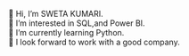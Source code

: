 👋 Hi, I’m SWETA KUMARI.<br>
👀 I’m interested in SQL,and Power BI.<br>
🌱 I’m currently learning Python.<br>
💞️ I look forward to work with a good company.
